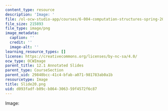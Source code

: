 ```yaml
---
content_type: resource
description: 'Image: '
file: /ol-ocw-studio-app/courses/6-004-computation-structures-spring-2017/d093fadfb09cb864306359f4572f6c87_Slide20.png
file_size: 215893
file_type: image/png
image_metadata:
  caption: ''
  credit: ''
  image-alt: ''
learning_resource_types: []
license: https://creativecommons.org/licenses/by-nc-sa/4.0/
ocw_type: OCWImage
parent_title: 12.1 Annotated Slides
parent_type: CourseSection
parent_uid: 29840bcc-41c4-bfab-a071-981783ab0a1b
resourcetype: Image
title: Slide20.png
uid: d093fadf-b09c-b864-3063-59f4572f6c87
---
```

Image: 